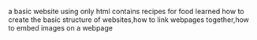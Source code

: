 a basic website using only html
contains recipes for food
learned how to create the basic structure of websites,how to link webpages together,how to embed images on a webpage
